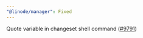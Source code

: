 ```yaml
---
"@linode/manager": Fixed
---
```


Quote variable in changeset shell command ([#9791](https://github.com/linode/manager/pull/9791))
